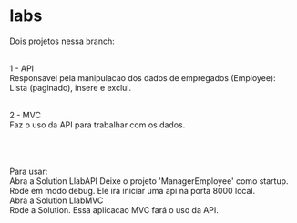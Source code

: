 # labs
Dois projetos nessa branch:<br><br>

1 - API<br>
  Responsavel pela manipulacao dos dados de empregados (Employee):<BR>
  Lista (paginado), insere e exclui.<br><br>
  
2 - MVC<br>
  Faz o uso da API para trabalhar com os dados.<br>
  <br>
  <br><br>
  
  Para usar:<br>
  Abra a Solution LlabAPI
  Deixe o projeto 'ManagerEmployee' como startup. <br>
  Rode em modo debug. Ele irá iniciar uma api na porta 8000 local.<br>
  Abra a Solution LlabMVC<BR>
  Rode a Solution. Essa aplicacao MVC fará o uso da API.
